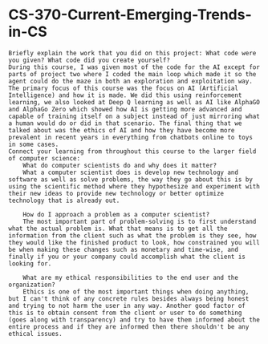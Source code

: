 # CS-370-Current-Emerging-Trends-in-CS

    Briefly explain the work that you did on this project: What code were you given? What code did you create yourself?
    During this course, I was given most of the code for the AI except for parts of project two where I coded the main loop which made it so the agent could do the maze in both an exploration and exploitation way. The primary focus of this course was the focus on AI (Artificial Intelligence) and how it is made. We did this using reinforcement learning, we also looked at Deep Q learning as well as AI like AlphaGO and AlphaGo Zero which showed how AI is getting more advanced and capable of training itself on a subject instead of just mirroring what a human would do or did in that scenario. The final thing that we talked about was the ethics of AI and how they have become more prevalent in recent years in everything from chatbots online to toys in some cases.
    Connect your learning from throughout this course to the larger field of computer science:
        What do computer scientists do and why does it matter?
        What a computer scientist does is develop new technology and software as well as solve problems, the way they go about this is by using the scientific method where they hypothesize and experiment with their new ideas to provide new technology or better optimize technology that is already out.
        
        How do I approach a problem as a computer scientist?
        The most important part of problem-solving is to first understand what the actual problem is. What that means is to get all the information from the client such as what the problem is they see, how they would like the finished product to look, how constrained you will be when making these changes such as monetary and time-wise, and finally if you or your company could accomplish what the client is looking for. 
        
        What are my ethical responsibilities to the end user and the organization?
        Ethics is one of the most important things when doing anything, but I can't think of any concrete rules besides always being honest and trying to not harm the user in any way. Another good factor of this is to obtain consent from the client or user to do something (goes along with transparency) and try to have them informed about the entire process and if they are informed then there shouldn't be any ethical issues.
